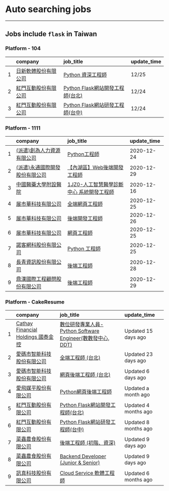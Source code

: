 # Auto searching jobs
----
## Jobs include `flask` in Taiwan


 ### Platform - 104



|    | company                                                                   | job_title                                                                        | update_time   |
|---:|:--------------------------------------------------------------------------|:---------------------------------------------------------------------------------|:--------------|
|  1 | [日新軟體股份有限公司](www.104.com.tw/company/oi77qwg?jobsource=jolist_c_relevance) | [Python 資深工程師](www.104.com.tw/job/6yfn5?jobsource=jolist_c_relevance)            | 12/25         |
|  2 | [紅門互動股份有限公司](www.104.com.tw/company/oh4m67k?jobsource=jolist_c_relevance) | [Python Flask網站開發工程師(台北)](www.104.com.tw/job/6xtfl?jobsource=jolist_c_relevance) | 12/24         |
|  3 | [紅門互動股份有限公司](www.104.com.tw/company/oh4m67k?jobsource=jolist_c_relevance) | [Python Flask網站研發工程師(台中)](www.104.com.tw/job/6kf9h?jobsource=jolist_c_relevance) | 12/24         |


 ### Platform - 1111



|    | company                                                   | job_title                                                        | update_time   |
|---:|:----------------------------------------------------------|:-----------------------------------------------------------------|:--------------|
|  1 | [(派遣)創為人力資源有限公司](https://www.1111.com.tw/corp/72531811/)  | [Python工程師](https://www.1111.com.tw/job/91178382/)               | 2020-12-24    |
|  2 | [(派遣)永通國際開發股份有限公司](https://www.1111.com.tw/corp/8945634/) | [【內湖區】Web後端開發工程師](https://www.1111.com.tw/job/91307637/)         | 2020-12-29    |
|  3 | [中國醫藥大學附設醫院](https://www.1111.com.tw/corp/1883302/)       | [1JZ0-人工智慧醫學診斷中心 系統開發工程師](https://www.1111.com.tw/job/85918198/) | 2020-12-16    |
|  4 | [展市華科技有限公司](https://www.1111.com.tw/corp/72520572/)       | [全端網頁工程師](https://www.1111.com.tw/job/91503317/)                 | 2020-12-25    |
|  5 | [展市華科技有限公司](https://www.1111.com.tw/corp/72520572/)       | [後端開發工程師](https://www.1111.com.tw/job/92133533/)                 | 2020-12-26    |
|  6 | [展市華科技有限公司](https://www.1111.com.tw/corp/72520572/)       | [網頁工程師](https://www.1111.com.tw/job/91605448/)                   | 2020-12-25    |
|  7 | [諾客網科股份有限公司](https://www.1111.com.tw/corp/73092077/)      | [Python 工程師](https://www.1111.com.tw/job/92163911/)              | 2020-12-25    |
|  8 | [長青資訊股份有限公司](https://www.1111.com.tw/corp/71694811/)      | [後端工程師](https://www.1111.com.tw/job/85012186/)                   | 2020-12-28    |
|  9 | [鼎漢國際工程顧問股份有限公司](https://www.1111.com.tw/corp/51468466/)  | [後端工程師](https://www.1111.com.tw/job/85884563/)                   | 2020-12-29    |


 ### Platform - CakeResume



|    | company                                                                               | job_title                                                                                                                           | update_time          |
|---:|:--------------------------------------------------------------------------------------|:------------------------------------------------------------------------------------------------------------------------------------|:---------------------|
|  1 | [Cathay Financial Holdings 國泰金控](https://www.cakeresume.com/companies/cathayholdings) | [數位研發專業人員-Python Software Engineer(數數發中心, DDT)](https://www.cakeresume.com/companies/cathayholdings/jobs/f5c69a)                    | Updated 15 days ago  |
|  2 | [愛碼市智能科技股份有限公司](https://www.cakeresume.com/companies/imarts)                          | [全端工程師 (台北)](https://www.cakeresume.com/companies/imarts/jobs/full-engineer-a09a83)                                                 | Updated 23 days ago  |
|  3 | [愛碼市智能科技股份有限公司](https://www.cakeresume.com/companies/imarts)                          | [網頁後端工程師 (台北)](https://www.cakeresume.com/companies/imarts/jobs/senior-software-engineer-10852a)                                    | Updated 6 days ago   |
|  4 | [愛飛媒平股份有限公司](https://www.cakeresume.com/companies/avmapping)                          | [Python網頁後端工程師](https://www.cakeresume.com/companies/avmapping/jobs/web-backend-engineer-c24e5a)                                    | Updated a month ago  |
|  5 | [紅門互動股份有限公司](https://www.cakeresume.com/companies/eagleeye-5332f1)                    | [Python Flask網站開發工程師(台北)](https://www.cakeresume.com/companies/eagleeye-5332f1/jobs/python-flask-web-development-engineer-taipei)   | Updated 4 months ago |
|  6 | [紅門互動股份有限公司](https://www.cakeresume.com/companies/eagleeye-5332f1)                    | [Python Flask網站研發工程師(台中)](https://www.cakeresume.com/companies/eagleeye-5332f1/jobs/python-flask-website-r-amp-d-engineer-taichung) | Updated 8 months ago |
|  7 | [菜蟲農食股份有限公司](https://www.cakeresume.com/companies/tsaitung)                           | [後端工程師 (初階、資深)](https://www.cakeresume.com/companies/tsaitung/jobs/back-end-engineer-initial-senior)                                | Updated 9 days ago   |
|  8 | [菜蟲農食股份有限公司](https://www.cakeresume.com/companies/tsaitung)                           | [Backend Developer (Junior & Senior)](https://www.cakeresume.com/companies/tsaitung/jobs/backend-developer-junior-senior)           | Updated 9 days ago   |
|  9 | [訊真科技股份有限公司](https://www.cakeresume.com/companies/truetel)                            | [Cloud Service 軟體工程師](https://www.cakeresume.com/companies/truetel/jobs/cloud-service-software-engineer)                            | Updated 6 months ago |